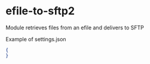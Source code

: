 # efile-to-sftp2

Module retrieves files from an efile and delivers to SFTP


Example of settings.json

```json
{
}
```
